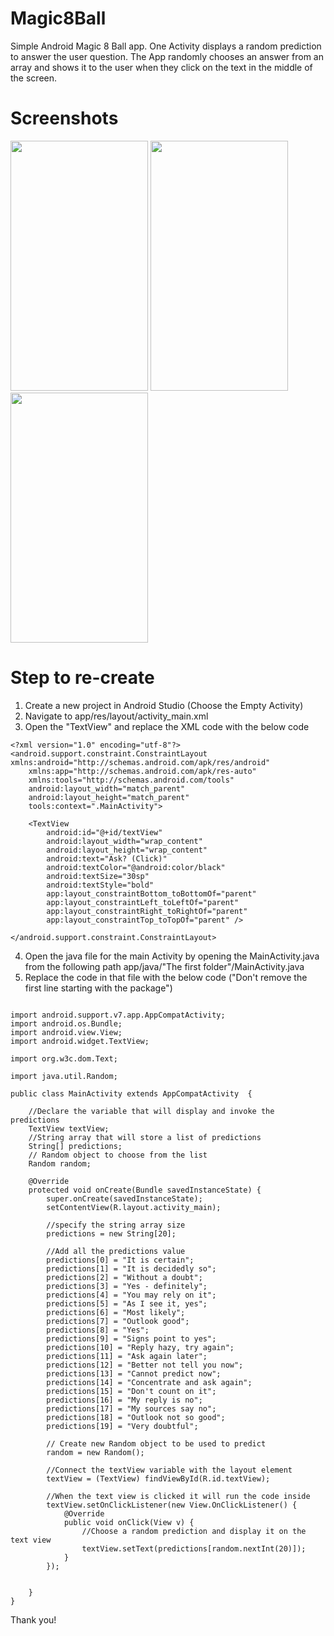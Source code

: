 # Magic8Ball
Simple Android Magic 8 Ball app. One Activity displays a random prediction to answer the user question. The App randomly chooses an answer from an array and shows it to the user when they click on the text in the middle of the screen.

# Screenshots 
<img src="/screenshots/screenshot1.png" width="220" height="400"> <img src="/screenshots/screenshot2.png" width="220" height="400"> 
<img src="/screenshots/screenshot3.png" width="220" height="400"> 

# Step to re-create 
1. Create a new project in Android Studio (Choose the Empty Activity)
2. Navigate to app/res/layout/activity_main.xml
3. Open the "TextView" and replace the XML code with the below code 
```
<?xml version="1.0" encoding="utf-8"?>
<android.support.constraint.ConstraintLayout xmlns:android="http://schemas.android.com/apk/res/android"
    xmlns:app="http://schemas.android.com/apk/res-auto"
    xmlns:tools="http://schemas.android.com/tools"
    android:layout_width="match_parent"
    android:layout_height="match_parent"
    tools:context=".MainActivity">

    <TextView
        android:id="@+id/textView"
        android:layout_width="wrap_content"
        android:layout_height="wrap_content"
        android:text="Ask? (Click)"
        android:textColor="@android:color/black"
        android:textSize="30sp"
        android:textStyle="bold"
        app:layout_constraintBottom_toBottomOf="parent"
        app:layout_constraintLeft_toLeftOf="parent"
        app:layout_constraintRight_toRightOf="parent"
        app:layout_constraintTop_toTopOf="parent" />

</android.support.constraint.ConstraintLayout>
```

4. Open the java file for the main Activity by opening the MainActivity.java from the following path app/java/"The first folder"/MainActivity.java
5. Replace the code in that file with the below code ("Don't remove the first line starting with the package")

```

import android.support.v7.app.AppCompatActivity;
import android.os.Bundle;
import android.view.View;
import android.widget.TextView;

import org.w3c.dom.Text;

import java.util.Random;

public class MainActivity extends AppCompatActivity  {

    //Declare the variable that will display and invoke the predictions
    TextView textView;
    //String array that will store a list of predictions
    String[] predictions;
    // Random object to choose from the list
    Random random;

    @Override
    protected void onCreate(Bundle savedInstanceState) {
        super.onCreate(savedInstanceState);
        setContentView(R.layout.activity_main);

        //specify the string array size
        predictions = new String[20];

        //Add all the predictions value
        predictions[0] = "It is certain";
        predictions[1] = "It is decidedly so";
        predictions[2] = "Without a doubt";
        predictions[3] = "Yes - definitely";
        predictions[4] = "You may rely on it";
        predictions[5] = "As I see it, yes";
        predictions[6] = "Most likely";
        predictions[7] = "Outlook good";
        predictions[8] = "Yes";
        predictions[9] = "Signs point to yes";
        predictions[10] = "Reply hazy, try again";
        predictions[11] = "Ask again later";
        predictions[12] = "Better not tell you now";
        predictions[13] = "Cannot predict now";
        predictions[14] = "Concentrate and ask again";
        predictions[15] = "Don't count on it";
        predictions[16] = "My reply is no";
        predictions[17] = "My sources say no";
        predictions[18] = "Outlook not so good";
        predictions[19] = "Very doubtful";

        // Create new Random object to be used to predict
        random = new Random();

        //Connect the textView variable with the layout element
        textView = (TextView) findViewById(R.id.textView);

        //When the text view is clicked it will run the code inside
        textView.setOnClickListener(new View.OnClickListener() {
            @Override
            public void onClick(View v) {
                //Choose a random prediction and display it on the text view
                textView.setText(predictions[random.nextInt(20)]);
            }
        });


    }
}

```
Thank you!
